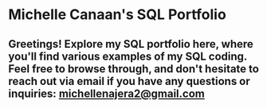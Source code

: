#  Michelle Canaan's SQL Portfolio

## Greetings! Explore my SQL portfolio here, where you'll find various examples of my SQL coding. Feel free to browse through, and don't hesitate to reach out via email if you have any questions or inquiries: michellenajera2@gmail.com 
